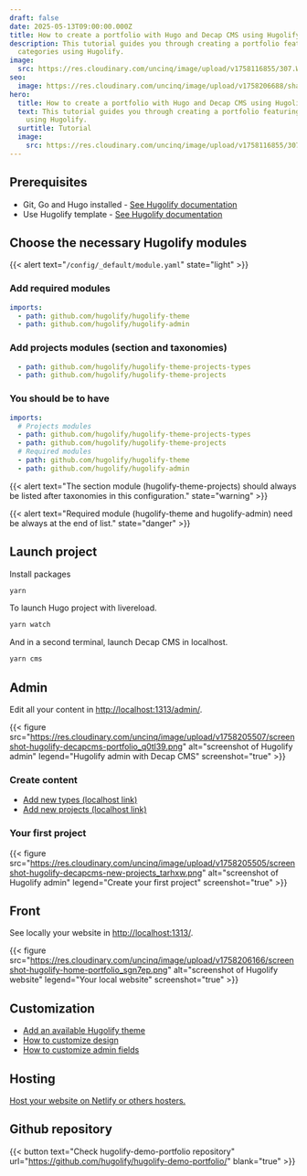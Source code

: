 ```yaml
---
draft: false
date: 2025-05-13T09:00:00.000Z
title: How to create a portfolio with Hugo and Decap CMS using Hugolify
description: This tutorial guides you through creating a portfolio featuring
  categories using Hugolify.
image:
  src: https://res.cloudinary.com/uncinq/image/upload/v1758116855/307.Writing_pxggvn.svg
seo:
  image: https://res.cloudinary.com/uncinq/image/upload/v1758206688/share-how-to-portfolio_gknhww.png
hero:
  title: How to create a portfolio with Hugo and Decap CMS using Hugolify
  text: This tutorial guides you through creating a portfolio featuring categories
    using Hugolify.
  surtitle: Tutorial
  image:
    src: https://res.cloudinary.com/uncinq/image/upload/v1758116855/307.Writing_pxggvn.svg
---
```

## Prerequisites

* Git, Go and Hugo installed - [See Hugolify documentation](/docs/getting-started/prerequisites/)
* Use Hugolify template - [See Hugolify documentation](/docs/getting-started/install/) 

## Choose the necessary Hugolify modules

{{< alert text="`/config/_default/module.yaml`" state="light" >}}

### Add required modules

```yaml
imports:
  - path: github.com/hugolify/hugolify-theme
  - path: github.com/hugolify/hugolify-admin
```

### Add projects modules (section and taxonomies)

```yaml
  - path: github.com/hugolify/hugolify-theme-projects-types
  - path: github.com/hugolify/hugolify-theme-projects
```

### You should be to have

```yaml
imports:
  # Projects modules
  - path: github.com/hugolify/hugolify-theme-projects-types
  - path: github.com/hugolify/hugolify-theme-projects
  # Required modules
  - path: github.com/hugolify/hugolify-theme
  - path: github.com/hugolify/hugolify-admin
```

{{< alert text="The section module (hugolify-theme-projects) should always be listed after taxonomies in this configuration." state="warning" >}}

{{< alert text="Required module (hugolify-theme and hugolify-admin) need be always at the end of list." state="danger" >}}

## Launch project

Install packages

```bash
yarn
```

To launch Hugo project with livereload.

```bash
yarn watch
```

And in a second terminal, launch Decap CMS in localhost.

```bash
yarn cms
```

## Admin

Edit all your content in <http://localhost:1313/admin/>.

{{< figure src="https://res.cloudinary.com/uncinq/image/upload/v1758205507/screenshot-hugolify-decapcms-portfolio_q0tl39.png" alt="screenshot of Hugolify admin" legend="Hugolify admin with Decap CMS" screenshot="true" >}}

### Create content

* [Add new types (localhost link)](http://localhost:1313/admin/#/collections/projects_types/new)
* [Add new projects (localhost link)](http://localhost:1313/admin/#/collections/projects/new)

### Your first project

{{< figure src="https://res.cloudinary.com/uncinq/image/upload/v1758205505/screenshot-hugolify-decapcms-new-projects_tarhxw.png" alt="screenshot of Hugolify admin" legend="Create your first project" screenshot="true" >}}

## Front

See locally your website in <http://localhost:1313/>.

{{< figure src="https://res.cloudinary.com/uncinq/image/upload/v1758206166/screenshot-hugolify-home-portfolio_sgn7ep.png" alt="screenshot of Hugolify website" legend="Your local website" screenshot="true" >}}

## Customization

* [Add an available Hugolify theme](/docs/getting-started/themes/)
* [How to customize design](/docs/getting-started/customization/)
* [How to customize admin fields](/docs/cms/admin/fields/)

## Hosting

[Host your website on Netlify or others hosters.](/docs/getting-started/hosting/)

## Github repository

{{< button text="Check hugolify-demo-portfolio repository" url="https://github.com/hugolify/hugolify-demo-portfolio/" blank="true" >}}
